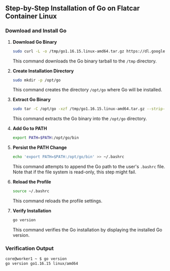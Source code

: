 ## Step-by-Step Installation of Go on Flatcar Container Linux

### Download and Install Go

1. **Download Go Binary**
    ```bash
    sudo curl -L -o /tmp/go1.16.15.linux-amd64.tar.gz https://dl.google.com/go/go1.16.15.linux-amd64.tar.gz
    ```
    This command downloads the Go binary tarball to the `/tmp` directory.

2. **Create Installation Directory**
    ```bash
    sudo mkdir -p /opt/go
    ```
    This command creates the directory `/opt/go` where Go will be installed.

3. **Extract Go Binary**
    ```bash
    sudo tar -C /opt/go -xzf /tmp/go1.16.15.linux-amd64.tar.gz --strip-components=1
    ```
    This command extracts the Go binary into the `/opt/go` directory.

4. **Add Go to PATH**
    ```bash
    export PATH=$PATH:/opt/go/bin
    ```

5. **Persist the PATH Change**
    ```bash
    echo 'export PATH=$PATH:/opt/go/bin' >> ~/.bashrc
    ```
    This command attempts to append the Go path to the user's `.bashrc` file. Note that if the file system is read-only, this step might fail.

6. **Reload the Profile**
    ```bash
    source ~/.bashrc
    ```
    This command reloads the profile settings.

7. **Verify Installation**
    ```bash
    go version
    ```
    This command verifies the Go installation by displaying the installed Go version.

### Verification Output
```bash
core@worker1 ~ $ go version
go version go1.16.15 linux/amd64
```
